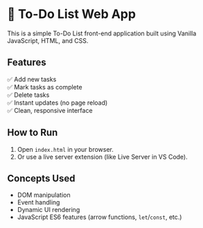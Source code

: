 # 📝 To-Do List Web App

This is a simple To-Do List front-end application built using Vanilla JavaScript, HTML, and CSS.

## Features

✅ Add new tasks  
✅ Mark tasks as complete  
✅ Delete tasks  
✅ Instant updates (no page reload)  
✅ Clean, responsive interface

## How to Run

1. Open `index.html` in your browser.
2. Or use a live server extension (like Live Server in VS Code).

## Concepts Used

- DOM manipulation
- Event handling
- Dynamic UI rendering
- JavaScript ES6 features (arrow functions, `let`/`const`, etc.)

